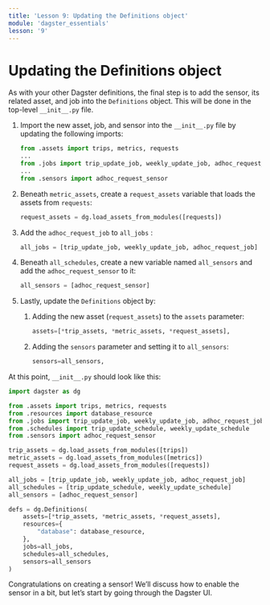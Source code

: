 ```yaml
---
title: 'Lesson 9: Updating the Definitions object'
module: 'dagster_essentials'
lesson: '9'
---
```


# Updating the Definitions object

As with your other Dagster definitions, the final step is to add the sensor, its related asset, and job into the `Definitions` object. This will be done in the top-level `__init__.py` file.

1. Import the new asset, job, and sensor into the `__init__.py` file by updating the following imports:

   ```python
   from .assets import trips, metrics, requests
   ...
   from .jobs import trip_update_job, weekly_update_job, adhoc_request_job
   ...
   from .sensors import adhoc_request_sensor
   ```

2. Beneath `metric_assets`, create a `request_assets` variable that loads the assets from `requests`:

   ```python
   request_assets = dg.load_assets_from_modules([requests])
   ```

3. Add the `adhoc_request_job` to `all_jobs` :

   ```python
   all_jobs = [trip_update_job, weekly_update_job, adhoc_request_job]
   ```

4. Beneath `all_schedules`, create a new variable named `all_sensors` and add the `adhoc_request_sensor` to it:

   ```python
   all_sensors = [adhoc_request_sensor]
   ```

5. Lastly, update the `Definitions` object by:

   1. Adding the new asset (`request_assets`) to the `assets` parameter:

      ```python
      assets=[*trip_assets, *metric_assets, *request_assets],
      ```

   2. Adding the `sensors` parameter and setting it to `all_sensors`:

      ```python
      sensors=all_sensors,
      ```

At this point, `__init__.py` should look like this:

```python
import dagster as dg

from .assets import trips, metrics, requests
from .resources import database_resource
from .jobs import trip_update_job, weekly_update_job, adhoc_request_job
from .schedules import trip_update_schedule, weekly_update_schedule
from .sensors import adhoc_request_sensor

trip_assets = dg.load_assets_from_modules([trips])
metric_assets = dg.load_assets_from_modules([metrics])
request_assets = dg.load_assets_from_modules([requests])

all_jobs = [trip_update_job, weekly_update_job, adhoc_request_job]
all_schedules = [trip_update_schedule, weekly_update_schedule]
all_sensors = [adhoc_request_sensor]

defs = dg.Definitions(
    assets=[*trip_assets, *metric_assets, *request_assets],
    resources={
        "database": database_resource,
    },
    jobs=all_jobs,
    schedules=all_schedules,
    sensors=all_sensors
)
```

Congratulations on creating a sensor! We’ll discuss how to enable the sensor in a bit, but let’s start by going through the Dagster UI.
